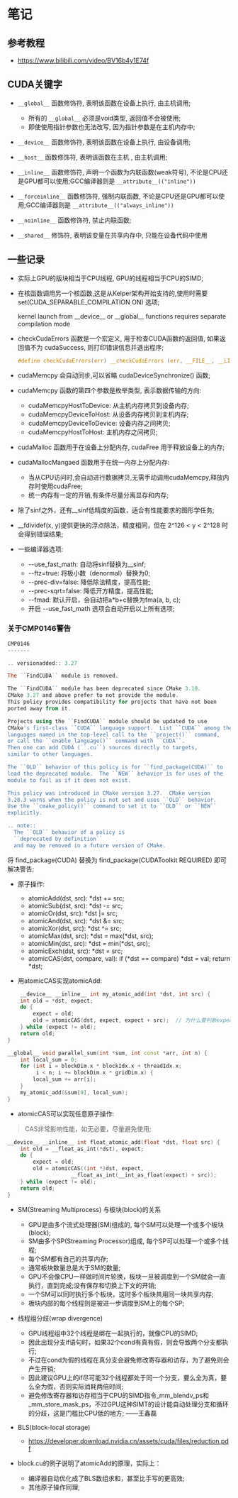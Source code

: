 # 笔记

## 参考教程
- https://www.bilibili.com/video/BV16b4y1E74f 


## CUDA关键字
- `__global__` 函数修饰符, 表明该函数在设备上执行, 由主机调用;
  - 所有的 `__global__` 必须是void类型, 返回值不会被使用;
  - 即使使用指针参数也无法改写, 因为指针参数是在主机内存中;
- `__device__` 函数修饰符, 表明该函数在设备上执行, 由设备调用;
- `__host__` 函数修饰符, 表明该函数在主机 , 由主机调用;

- `__inline__` 函数修饰符, 声明一个函数为内联函数(weak符号), 不论是CPU还是GPU都可以使用;GCC编译器则是 `__attribute__(("inline"))` 
- `__forceinline__` 函数修饰符, 强制内联函数, 不论是CPU还是GPU都可以使用;GCC编译器则是 `__attribute__(("always_inline"))` 
- `__noinline__` 函数修饰符, 禁止内联函数; 

- `__shared__` 修饰符, 表明该变量在共享内存中, 只能在设备代码中使用

## 一些记录

- 实际上GPU的版块相当于CPU线程, GPU的线程相当于CPU的SIMD;
 
- 在核函数调用另一个核函数,这是从Kelper架构开始支持的,使用时需要 set(CUDA_SEPARABLE_COMPILATION ON) 选项;
  <p>kernel launch from __device__ or __global__ functions requires separate compilation mode</p>

- checkCudaErrors 函数是一个宏定义, 用于检查CUDA函数的返回值, 如果返回值不为 cudaSuccess, 则打印错误信息并退出程序;
  ```c
  #define checkCudaErrors(err) __checkCudaErrors (err, __FILE__, __LINE__)
  ```

- cudaMemcpy 会自动同步,可以省略 cudaDeviceSynchronize() 函数;

- cudaMemcpy 函数的第四个参数是枚举类型, 表示数据传输的方向:
  - cudaMemcpyHostToDevice: 从主机内存拷贝到设备内存;
  - cudaMemcpyDeviceToHost: 从设备内存拷贝到主机内存;
  - cudaMemcpyDeviceToDevice: 设备内存之间拷贝;
  - cudaMemcpyHostToHost: 主机内存之间拷贝;

- cudaMalloc 函数用于在设备上分配内存, cudaFree 用于释放设备上的内存;

- cudaMallocMangaed 函数用于在统一内存上分配内存:
  - 当从CPU访问时,会自动进行数据拷贝,无需手动调用cudaMemcpy,释放内存时使用cudaFree;
  - 统一内存有一定的开销,有条件尽量分离显存和内存;

- 除了sinf之外，还有__sinf低精度的函数，适合有性能要求的图形学任务;
- __fdividef(x, y)提供更快的浮点除法，精度相同，但在 2^126 < y < 2^128 时会得到错误结果;

- 一些编译器选项:
  - --use_fast_math: 自动将sinf替换为__sinf; 
  - --ftz=true: 将极小数（denormal）替换为0;
  - --prec-div=false: 降低除法精度，提高性能;
  - --prec-sqrt=false: 降低开方精度，提高性能;
  - --fmad: 默认开启，会自动把a*b+c替换为fma(a, b, c);
  - 开启 --use_fast_math 选项会自动开启以上所有选项;

### 关于CMP0146警告
```powershell
CMP0146
-------

.. versionadded:: 3.27

The ``FindCUDA`` module is removed.

The ``FindCUDA`` module has been deprecated since CMake 3.10.
CMake 3.27 and above prefer to not provide the module.
This policy provides compatibility for projects that have not been
ported away from it.

Projects using the ``FindCUDA`` module should be updated to use
CMake's first-class ``CUDA`` language support.  List ``CUDA`` among the
languages named in the top-level call to the ``project()`` command,
or call the ``enable_language()`` command with ``CUDA``.
Then one can add CUDA (``.cu``) sources directly to targets,
similar to other languages.

The ``OLD`` behavior of this policy is for ``find_package(CUDA)`` to
load the deprecated module.  The ``NEW`` behavior is for uses of the
module to fail as if it does not exist.

This policy was introduced in CMake version 3.27.  CMake version
3.28.3 warns when the policy is not set and uses ``OLD`` behavior.
Use the ``cmake_policy()`` command to set it to ``OLD`` or ``NEW``
explicitly.

.. note::
  The ``OLD`` behavior of a policy is
  ``deprecated by definition``
  and may be removed in a future version of CMake.
```
将 find_package(CUDA) 替换为 find_package(CUDAToolkit REQUIRED) 即可解决警告;

- 原子操作:
  - atomicAdd(dst, src): *dst += src;
  - atomicSub(dst, src): *dst -= src;
  - atomicOr(dst, src): *dst |= src;
  - atomicAnd(dst, src): *dst &= src;
  - atomicXor(dst, src): *dst ^= src;
  - atomicMax(dst, src): *dst = max(*dst, src);
  - atomicMin(dst, src): *dst = min(*dst, src);
  - atomicExch(dst, src): *dst = src;
  - atomicCAS(dst, compare, val): if (*dst == compare) *dst = val; return *dst;

- 用atomicCAS实现atomicAdd:
```c++
    __device__ __inline__ int my_atomic_add(int *dst, int src) {
    int old = *dst, expect;
    do {
        expect = old;
        old = atomicCAS(dst, expect, expect + src);  // 为什么要判断expect, 为了防止其他线程修改了dst的值;
    } while (expect != old);
    return old;
}

__global__ void parallel_sum(int *sum, int const *arr, int n) {
    int local_sum = 0;
    for (int i = blockDim.x * blockIdx.x + threadIdx.x;
         i < n; i += blockDim.x * gridDim.x) {
        local_sum += arr[i];
    }
    my_atomic_add(&sum[0], local_sum);
}
```

- atomicCAS可以实现任意原子操作:
> CAS非常影响性能，如无必要，尽量避免使用;
```c++
__device__ __inline__ int float_atomic_add(float *dst, float src) {
    int old = __float_as_int(*dst), expect;
    do {
        expect = old;
        old = atomicCAS((int *)dst, expect,
                    __float_as_int(__int_as_float(expect) + src));
    } while (expect != old);
    return old;
}
```

- SM(Streaming Multiprocess) 与板块(block)的关系
  - GPU是由多个流式处理器(SM)组成的, 每个SM可以处理一个或多个板块(block);
  - SM由多个SP(Streaming Processor)组成, 每个SP可以处理一个或多个线程;
  - 每个SM都有自己的共享内存;
  - 通常板块数量总是大于SM的数量;
  - GPU不会像CPU一样做时间片轮换，板块一旦被调度到一个SM就会一直执行，直到完成;没有保存和切换上下文的开销;
  - 一个SM可以同时执行多个板块，这时多个板块共用同一块共享内存;
  - 板块内部的每个线程则是被进一步调度到SM上的每个SP;

- 线程组分歧(wrap divergence)
  - GPU线程组中32个线程是绑在一起执行的，就像CPU的SIMD;
  - 因此出现分支if语句时，如果32个cond有真有假，则会导致两个分支都执行;
  - 不过在cond为假的线程在真分支会避免修改寄存器和访存，为了避免则会产生开销;
  - 因此建议GPU上的if尽可能32个线程都处于同一个分支，要么全为真，要么全为假，否则实际消耗两倍时间;
  - 避免修改寄存器和访存相当于CPU的SIMD指令_mm_blendv_ps和_mm_store_mask_ps，不过GPU这种SIMT的设计能自动处理分支和循环的分歧，这是门槛比CPU低的地方; ——王鑫磊

- BLS(block-local storage)
  - https://developer.download.nvidia.cn/assets/cuda/files/reduction.pdf

- block.cu的例子说明了atomicAdd的原理，实际上：
  - 编译器自动优化成了BLS数组求和，甚至比手写的更高效;
  - 其他原子操作同理;